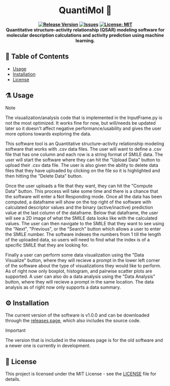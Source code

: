 <div align="center">
  <h1>QuantiMol 🧪</h1>
  <p align="center">
    <strong>
      <a href="https://github.com/joushvak17/QuantiMol/releases"><img src="https://img.shields.io/github/v/release/joushvak17/QuantiMol" alt="Release Version"></a>
      <a href="https://github.com/joushvak17/SeqCraft/issues"><img src="https://img.shields.io/github/issues/joushvak17/SeqCraft" alt="Issues"></a>
      <a href="LICENSE"><img src="https://img.shields.io/badge/license-MIT-blue.svg" alt="License: MIT"></a>
      <br>
      Quantitative structure-activity relationship (QSAR) modeling software for molecular description calculations and activity prediction using machine learning.
    </strong>
  </p>
</div>

## 📑 Table of Contents
- [Usage](#️-usage)
- [Installation](#️-installation)
- [License](#-license)

## ⚗️ Usage
> [!NOTE]
> The visualization/analysis code that is implemented in the InputFrame.py is not the most optimized. It works fine for now, but will/needs be updated later so it doesn't affect negative performance/usability and gives the user more options towards exploring the data.

This software tool is an Quantitative structure–activity relationship modeling software that works with .csv data files. The user will want to define a .csv file that has one column and each row is a string format of SMILE data. The user will start the software where they can hit the "Upload Data" button to upload their .csv data file. The user is also given the ability to delete data files that they have uploaded by clicking on the file so it is highlighted and then hitting the "Delete Data" button.

Once the user uploads a file that they want, they can hit the "Compute Data" button. This process will take some time and there is a chance that the software will enter a Not Responding mode. Once all the data has been computed, a dataframe will show on the top right of the software with calculated descriptor values and the binary (active/inactive) prediction value at the last column of the dataframe. Below that dataframe, the user will see a 2D image of what the SMILE data looks like with the calculated values. The user can then navigate to the SMILE that they want to see using the "Next", "Previous", or the "Search" button which allows a user to enter the SMILE number. The software indexes the numbers from 1 till the length of the uploaded data, so users will need to find what the index is of a specific SMILE that they are looking for.

Finally a user can perform some data visualization using the "Data Visualize" button, where they will recieve a prompt in the lower left corner of the software about the type of visualizations they would like to perform. As of right now only boxplot, histogram, and pairwise scatter plots are supported. A user can also do a data analysis using the "Data Analysis" button, where they will recieve a prompt in the same location. The data analysis as of right now only supports a data summary.

## ⚙️ Installation
The current version of the software is v1.0.0 and can be downloaded through the [releases page](https://github.com/joushvak17/QuantiMol/releases), which also includes the source code. 

> [!IMPORTANT]
> The version that is included in the releases page is for the old software and a newer one is currently in development.

## 📜 License
This project is licensed under the MIT License - see the [LICENSE](LICENSE) file for details.
